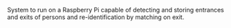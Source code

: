 System to run on a Raspberry Pi capable of detecting and storing
entrances and exits of persons and re-identification by matching on exit.
